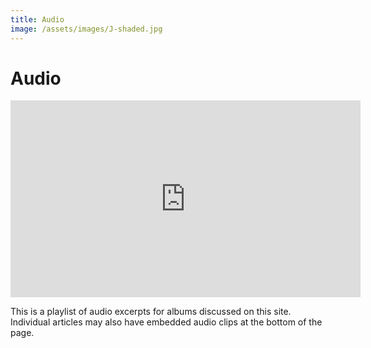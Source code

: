 ```yaml
---
title: Audio
image: /assets/images/J-shaded.jpg
---
```

# Audio


<iframe width="560" height="315" src="https://www.youtube-nocookie.com/embed/videoseries?list=PLn7B1ZsTcNA_F0ZdkPEvCFNqhl0ZDxMYE" title="YouTube video player" frameborder="0" allow="accelerometer; autoplay; clipboard-write; encrypted-media; gyroscope; picture-in-picture" allowfullscreen></iframe>


This is a playlist of audio excerpts for albums discussed on this site. Individual articles may also have embedded audio clips at the bottom of the page.

